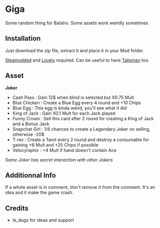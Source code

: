 # Giga

Some random thing for Balatro. Some assets work weirdly sometimes

## Installation

Just download the zip file, extract it and place it in your Mod folder.

[Steamodded](https://github.com/Steamodded/smods) and [Lovely](https://github.com/ethangreen-dev/lovely-injector) required. 
Can be useful to have [Talisman](https://github.com/SpectralPack/Talisman) too.

## Asset

**Joker**

- Cash Pass : Gain 12$ when blind is selected but X0.75 Mult
- Blue Chicken : Create a Blue Egg every 4 round and +10 Chips
- Blue Egg : This egg is kinda weird, you'll see what it did
- King of Jack : Gain X0.1 Mult for each Jack played
- Funny Crown : Sell this card after 2 round for creating a King of Jack and a Bonus Jack
- Snapchat Girl : 1/6 chances to create a Legendary Joker on selling, otherwise -20$
- T-rex : Create a Tarot every 2 round and destroy a consumable for gaining +6 Mult and +25 Chips if possible
- Velocyraptor : +4 Mult if hand doesn't contain Ace

*Some Joker has secret interaction with other Jokers*

## Additionnal Info

If a whole asset is in comment, don't remove it from the comment. It's an idea and it make the game crash.

## Credits

- le_dugs for ideas and support